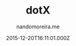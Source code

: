 ---
layout: JamstackTheme
title: dotX
github: https://github.com/nandomoreirame/dotX
demo: https://nandomoreirame.github.io/dotX/
author: nandomoreira.me
ssg: Jekyll
date: 2015-12-20T16:11:01.000Z
description: 💎 Simple & Beautiful Jekyll theme
stale: true
---
